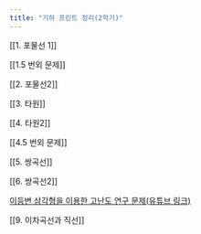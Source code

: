 ```yaml
---
title: "기하 프린트 정리(2학기)"
---
```


[[1. 포물선 1]]


[[1.5 번외 문제]]


[[2. 포물선2]]


[[3. 타원]]


[[4. 타원2]]


[[4.5 번외 문제]]


[[5. 쌍곡선]]


[[6. 쌍곡선2]]


[이등변 삼각형을 이용한 고난도 연구 문제(유튜브 링크)](https://www.youtube.com/watch?v=1LPMt-QEZE8)

[[9. 이차곡선과 직선]]